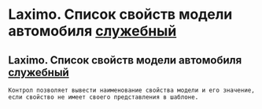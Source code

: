﻿---
description: 2.4.7
---
# Laximo. Список свойств модели автомобиля [служебный](!)
## Laximo. Список свойств модели автомобиля [служебный](!)
	Контрол позволяет вывести наименование свойства модели и его значение, если свойство не имеет своего представления в шаблоне.
